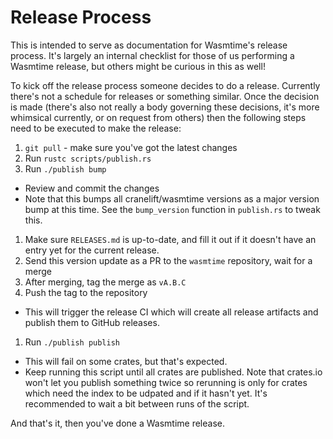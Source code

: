 # Release Process

This is intended to serve as documentation for Wasmtime's release process. It's
largely an internal checklist for those of us performing a Wasmtime release, but
others might be curious in this as well!

To kick off the release process someone decides to do a release. Currently
there's not a schedule for releases or something similar. Once the decision is
made (there's also not really a body governing these decisions, it's more
whimsical currently, or on request from others) then the following steps need to
be executed to make the release:

1. `git pull` - make sure you've got the latest changes
1. Run `rustc scripts/publish.rs`
1. Run `./publish bump`
  * Review and commit the changes
  * Note that this bumps all cranelift/wasmtime versions as a major version bump
    at this time. See the `bump_version` function in `publish.rs` to tweak this.
1. Make sure `RELEASES.md` is up-to-date, and fill it out if it doesn't have an
   entry yet for the current release.
1. Send this version update as a PR to the `wasmtime` repository, wait for a merge
1. After merging, tag the merge as `vA.B.C`
1. Push the tag to the repository
  * This will trigger the release CI which will create all release artifacts and
    publish them to GitHub releases.
1. Run `./publish publish`
  * This will fail on some crates, but that's expected.
  * Keep running this script until all crates are published. Note that crates.io
    won't let you publish something twice so rerunning is only for crates which
    need the index to be udpated and if it hasn't yet. It's recommended to wait
    a bit between runs of the script.

And that's it, then you've done a Wasmtime release.
